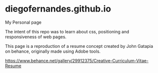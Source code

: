 # diegofernandes.github.io
My Personal page

The intent of this repo was to learn about css, positioning and responsiveness of web pages.

This page is a reproduction of a resume concept created by John Gatapia on behance, originally made using Adobe tools.

https://www.behance.net/gallery/29912375/Creative-Curriculum-Vitae-Resume
